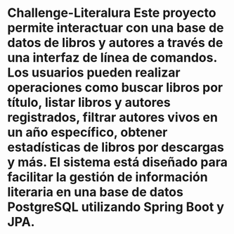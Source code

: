 # Challenge-Literalura Este proyecto permite interactuar con una base de datos de libros y autores a través de una interfaz de línea de comandos. Los usuarios pueden realizar operaciones como buscar libros por título, listar libros y autores registrados, filtrar autores vivos en un año específico, obtener estadísticas de libros por descargas y más. El sistema está diseñado para facilitar la gestión de información literaria en una base de datos PostgreSQL utilizando Spring Boot y JPA.
